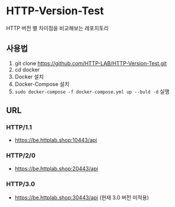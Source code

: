 # HTTP-Version-Test
HTTP 버전 별 차이점을 비교해보는 레포지토리

## 사용법
1. git clone https://github.com/HTTP-LAB/HTTP-Version-Test.git
2. cd docker
3. Docker 설치
4. Docker-Compose 설치
5. `sudo docker-compose -f docker-compose.yml up --buld -d` 실행

## URL
### HTTP/1.1
- https://be.httplab.shop:10443/api
### HTTP/2/0
- https://be.httplab.shop:20443/api
### HTTP/3.0
- https://be.httplab.shop:30443/api (현재 3.0 버전 미적용)
